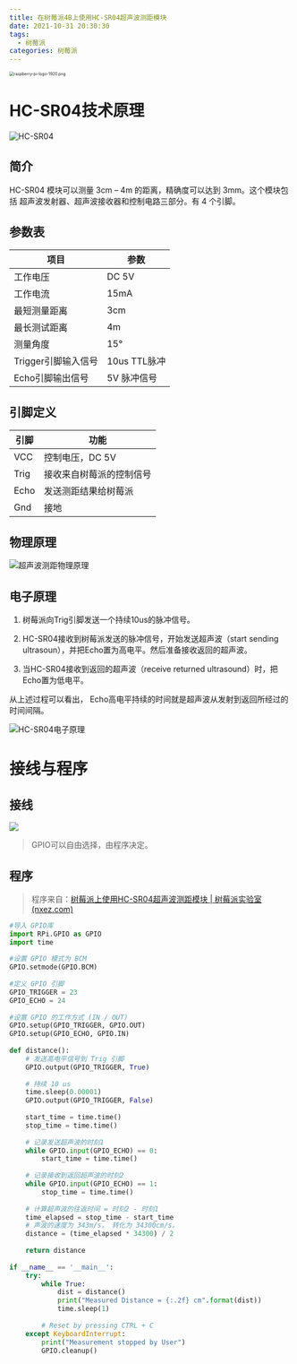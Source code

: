 ```yaml
---
title: 在树莓派4B上使用HC-SR04超声波测距模块
date: 2021-10-31 20:30:30
tags:
  - 树莓派
categories: 树莓派
---
```



<img src="https://github.com/Direct5dom/imageDB/blob/main/DB/raspberry-pi-logo-480.png?raw=true" alt="raspberry-pi-logo-1920.png" style="zoom: 50%;" />

<!--more-->

# HC-SR04技术原理

![HC-SR04](https://github.com/Direct5dom/imageDB/blob/main/DB/HC-SR04.png?raw=true)

## 简介

HC-SR04 模块可以测量 3cm – 4m 的距离，精确度可以达到 3mm。这个模块包括 超声波发射器、超声波接收器和控制电路三部分。有 4 个引脚。

## 参数表

| 项目                | 参数         |
| ------------------- | ------------ |
| 工作电压            | DC 5V        |
| 工作电流            | 15mA         |
| 最短测量距离        | 3cm          |
| 最长测试距离        | 4m           |
| 测量角度            | 15°          |
| Trigger引脚输入信号 | 10us TTL脉冲 |
| Echo引脚输出信号    | 5V 脉冲信号  |

## 引脚定义

| 引脚 | 功能                     |
| ---- | ------------------------ |
| VCC  | 控制电压，DC 5V          |
| Trig | 接收来自树莓派的控制信号 |
| Echo | 发送测距结果给树莓派     |
| Gnd  | 接地                     |

## 物理原理

![超声波测距物理原理](https://github.com/Direct5dom/imageDB/blob/main/DB/%E8%B6%85%E5%A3%B0%E6%B3%A2%E6%B5%8B%E8%B7%9D%E7%89%A9%E7%90%86%E5%8E%9F%E7%90%86.png?raw=true)

## 电子原理

1. 树莓派向Trig引脚发送一个持续10us的脉冲信号。

2. HC-SR04接收到树莓派发送的脉冲信号，开始发送超声波（start sending ultrasoun），并把Echo置为高电平。然后准备接收返回的超声波。

3. 当HC-SR04接收到返回的超声波（receive returned ultrasound）时，把Echo置为低电平。

从上述过程可以看出， Echo高电平持续的时间就是超声波从发射到返回所经过的时间间隔。

![HC-SR04电子原理](https://github.com/Direct5dom/imageDB/blob/main/DB/HC-SR04%E7%94%B5%E5%AD%90%E5%8E%9F%E7%90%86.png?raw=true)

# 接线与程序

## 接线

![](https://github.com/Direct5dom/imageDB/blob/main/DB/HC-SR04%E8%BF%9E%E6%8E%A5%E6%A0%91%E8%8E%93%E6%B4%BEGPIO-2.png?raw=true)

> GPIO可以自由选择，由程序决定。

## 程序

> 程序来自：[树莓派上使用HC-SR04超声波测距模块 | 树莓派实验室 (nxez.com)](https://shumeipai.nxez.com/2019/01/02/hc-sr04-ultrasonic-ranging-module-on-raspberry-pi.html)

```python
#导入 GPIO库
import RPi.GPIO as GPIO
import time
  
#设置 GPIO 模式为 BCM
GPIO.setmode(GPIO.BCM)
  
#定义 GPIO 引脚
GPIO_TRIGGER = 23
GPIO_ECHO = 24
  
#设置 GPIO 的工作方式 (IN / OUT)
GPIO.setup(GPIO_TRIGGER, GPIO.OUT)
GPIO.setup(GPIO_ECHO, GPIO.IN)
  
def distance():
    # 发送高电平信号到 Trig 引脚
    GPIO.output(GPIO_TRIGGER, True)
  
    # 持续 10 us 
    time.sleep(0.00001)
    GPIO.output(GPIO_TRIGGER, False)
  
    start_time = time.time()
    stop_time = time.time()
  
    # 记录发送超声波的时刻1
    while GPIO.input(GPIO_ECHO) == 0:
        start_time = time.time()
  
    # 记录接收到返回超声波的时刻2
    while GPIO.input(GPIO_ECHO) == 1:
        stop_time = time.time()
  
    # 计算超声波的往返时间 = 时刻2 - 时刻1
    time_elapsed = stop_time - start_time
    # 声波的速度为 343m/s， 转化为 34300cm/s。
    distance = (time_elapsed * 34300) / 2
  
    return distance
  
if __name__ == '__main__':
    try:
        while True:
            dist = distance()
            print("Measured Distance = {:.2f} cm".format(dist))
            time.sleep(1)
  
        # Reset by pressing CTRL + C
    except KeyboardInterrupt:
        print("Measurement stopped by User")
        GPIO.cleanup()
```

